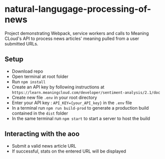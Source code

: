 # natural-langugage-processing-of-news

Project demonstrating Webpack, service workers and calls to Meaning CLoud's API to process news articles' meaning pulled from a user submitted URLs.

## Setup

- Download repo
- Open terminal at root folder
- Run `npm install`
- Create an API key by following instructions at `https://learn.meaningcloud.com/developer/sentiment-analysis/2.1/doc`
- Create new file `.env` in your root directory
- Enter your API key : `API_KEY={your_API_key}` in the `.env` file
- In a terminal run `npm run build-prod` to generate a production build contained in the `dist` folder
- In the same terminal run `npm start` to start a server to host the build


## Interacting with the aoo

- Submit a valid news article URL
- If successful, stats on the entered URL will be displayed